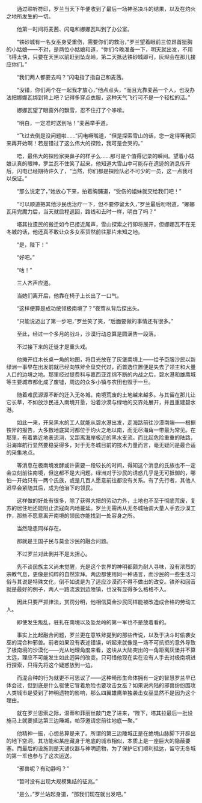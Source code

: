 　　通过聆听符印，罗兰当天下午便收到了最后一场神圣决斗的结果，以及在灼火之地所发生的一切。

　　他第一时间将麦茜、闪电和娜娜瓦叫到了办公室。

　　“铁砂城有一名女巫身受重伤，需要你们的救治，”罗兰望着眼前三位昂首挺胸的小姑娘——不对，是两位小姑娘和道，“你们今晚准备一下，明天就出发，不用飞得太快，只要在天黑以前赶到坠龙岭，第二天抵达铁砂城即可，灰烬会在那儿接应你们。”

　　“我们两人都要去吗？”闪电指了指自己和麦茜。

　　“没错，你们两个在一起我才放心，”他点点头，“而且光靠麦茜一个人，也没办法把娜娜瓦绑到背上吧？记得多穿点衣服，这种天气飞行可不是一个轻松的活。”

　　娜娜瓦望了眼窗外的飘雪，忍不住打了个哆嗦。

　　“明白，一定准时送到咕！”麦茜举手道。

　　“飞过去倒是没问题啦……”闪电噘嘴道，“但是探索雪山的话，您一定得等我回来再开始啊！若是错过了这么伟大的探险，我可是会哭的。”

　　唔，最伟大的探险家哭鼻子的样子么……那可是个值得记录的瞬间。望着小姑娘认真的眼神，罗兰忍不住笑了起来，他知道大雪山中可能存在遗迹的消息传开后，闪电已经期待许久了，“当然，你们都是探险队必不可少的一员，这一点我可以保证。”

　　“那么说定了，”她放心下来，拍着胸脯道，“受伤的姐妹就交给我们吧！”

　　“可以顺道把其他沙民也治疗一下，但不要停留太久，”罗兰最后吩咐道，“娜娜瓦用完魔力后，当天就启程返回，路线和去时一样，明白了吗？”

　　塔其拉遗民的搬迁如今已接近尾声，雪山探索之行即将展开，但娜娜瓦不在无冬城的话，他还真不敢让众多女巫贸然前往那片未知之地。

　　“是，陛下！”

　　“好吧。”

　　“咕！”

　　三人齐声应道。

　　当她们离开后，他靠在椅子上长出了一口气。

　　“这样便算是成功统领极南境了？”夜莺从背后探出头。

　　“只能说迈出了第一步吧，”罗兰笑了笑，“后面要做的事情还有很多。”

　　至此，经过一个多月的战斗，沙漠行动总算是圆满告一段落。

　　不过接下来的迁徙才是重头戏。

　　他摊开红木长桌一角的地图，将目光放在了灰堡南境上——给予臣服沙民以新绿洲一事早在出发前就已经向铁斧全盘交代过，而首选位置便是失去了领主和大量人口的边境之地。那里经过提费科与嘉西亚连绵不断的内战之后，碧水港和雄鹰城等主要城市都化成了废墟，周边的众多小镇与农田也毁于一旦。

　　随着难民源源不断的迁入无冬城，南境荒废的土地越来越多。与其留在那儿让它长草，不如放沙民进入南境开垦，沿着沙漠与绿地的交界处展开，并且重建碧水港。

　　如此一来，开采黑水的工人就能从碧水港出发，走海路前往沙漠南端——根据铁斧的报告，大多数地底冥河都位于灼火之地以南，而无尽海角一带最为常见。在那里，有着靠近地表流淌，又距离海岸极近的黑水支流。而比起危险重重的陆路，沿海岸航行显然要稳妥得多，对于无冬城目前的技术力量而言，毫无疑问是最合适的采集地点。

　　等消息在极南境发酵或许需要一段较长的时间，得知这个消息的氏族也不一定会立刻前往南境，但这都不是大问题。绿洲对于沙民的诱惑几乎是无可抵御的，哪怕一开始只有一两个氏族，或是几百人愿意前往都没有关系。有了先行者，其他人迟早会紧随其后，成为他治下的领民。

　　这样做的好处有很多，除了获得大把的劳动力外，土地也不至于彻底荒废，复苏的居住地还能阻止流寇向内地蔓延。罗兰无需再从无冬城抽调大量人手去沙漠工作，那些不愿意离开南境的领民亦能找到一处容身之所。

　　当然隐患同样存在。

　　那就是王国子民与莫金沙民的融合问题。

　　不过罗兰对此倒并不是太担心。

　　先不谈民族主义尚未觉醒，光是这个世界的神明都颇为耐人寻味，没有浓烈的宗教气息，更像是纯粹的自然崇拜。两边都使用同一种语言，而沙民的一些生活习俗与其说是特殊文化，倒不如说是为了适应沙漠而不得不做出的改变。铁斧和回音就是最好的例子，两人一路流浪到边陲镇，也没有显得多么格格不入。

　　因此只要严抓律法，赏罚分明，他相信莫金沙民同样能被改造成合格的劳动工人。

　　即使发生叛乱，驻扎在南境以及坠龙岭的第一军也不是放着看的。

　　事实上比起融合问题，罗兰更在意铁斧提到的那些传说，以及于决斗时偷袭女巫的混合种邪兽。前者如果没有表述错误，听起来就像是一场不可抗拒的意外导致了极南境的沙漠化——光从地理角度来看，这块从大陆突出的一角距离灰堡并不算太远，理应不可能发生如此迥异的改变。只可惜他现在实在没有人手去对极南境进行探索，只得先将这个疑惑放到一边。

　　而混合种的行为就更不可思议了——这种畸形生命体拥有一定的智慧罗兰早已体会过，但到底是什么驱使它冒着危险也要攻击女巫？如果说内陆的邪兽纷纷围攻人类城市是受到了神明遗物的影响，那么四翼雄鹰单独袭击女巫显然不是因为这个理由。

　　就在罗兰思索之际，温蒂和菲丽丝敲门走了进来，“陛下，塔其拉最后一批设施马上就要抵达第三边陲城，帕莎邀请您前往地底一聚。”

　　他精神一振，心想总算是来了。所谓的第三边陲城正是在绝境山脉脚下开辟出的地下空洞，其功能和某座藏身于地底的城市相似，本质上是一座巨大的隐蔽要塞。而最后的设施则是天谴仪器与神明遗物，为了保护它们顺利抵达，留守无冬城的第一军也参与了这次运送。

　　“邪兽呢？有动静吗？”

　　“暂时没有出现大规模集结的征兆。”

　　“是么，”罗兰站起身道，“那我们现在就出发吧。”
